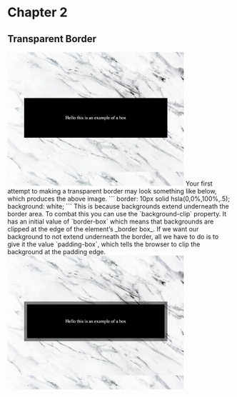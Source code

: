 # Chapter 2
## Transparent Border
<img src="wOBgClip.jpeg" alt="box without Background Clip" height="300">
Your first attempt to making a transparent border may look something like below, which produces the above image.
```
border: 10px solid hsla(0,0%,100%,.5);
background: white;
```
This is because backgrounds extend underneath the border area. To combat this you can use the `background-clip` property. It has an initial value of `border-box` which means that backgrounds are clipped at the edge of the element’s _border box_. If we want our background to not extend underneath the border, all we have to do is to give it the value `padding-box`, which tells the browser to clip the background at the padding edge.

<img src="wBgClip.jpeg" alt="box with Background Clip" height="300">
